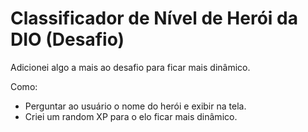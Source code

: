 # Classificador de Nível de Herói da DIO (Desafio)

Adicionei algo a mais ao desafio para ficar mais dinâmico. 

Como:

- Perguntar ao usuário o nome do herói e exibir na tela.
- Criei um random XP para o elo ficar mais dinâmico.
